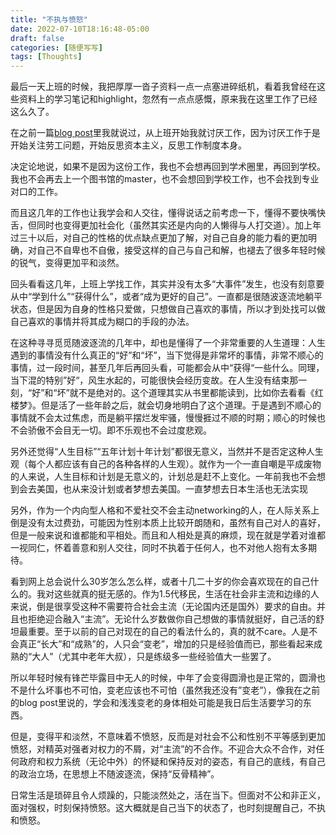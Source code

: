 ```yaml
---
title: "不执与愤怒"
date: 2022-07-10T18:16:48-05:00
draft: false
categories: [随便写写]
tags: [Thoughts]
---
```


最后一天上班的时候，我把厚厚一沓子资料一点一点塞进碎纸机，看着我曾经在这些资料上的学习笔记和highlight，忽然有一点点感慨，原来我在这里工作了已经这么久了。

在之前一篇[blog post](/posts/antiwork)里我就说过，从上班开始我就讨厌工作，因为讨厌工作于是开始关注劳工问题，开始反思资本主义，反思工作制度本身。
<!--more-->
决定论地说，如果不是因为这份工作，我也不会想再回到学术圈里，再回到学校。我也不会再去上一个图书馆的master，也不会想回到学校工作，也不会找到专业对口的工作。

而且这几年的工作也让我学会和人交往，懂得说话之前考虑一下，懂得不要快嘴快舌，但同时也变得更加社会化（虽然其实还是内向的人懒得与人打交道）。加上年过三十以后，对自己的性格的优点缺点更加了解，对自己自身的能力看的更加明确，对自己不自卑也不自傲，接受这样的自己与自己和解，也褪去了很多年轻时候的锐气，变得更加平和淡然。

回头看看这几年，上班上学找工作，其实并没有太多“大事件”发生，也没有刻意要从中“学到什么”“获得什么”，或者“成为更好的自己”。一直都是很随波逐流地躺平状态，但是因为自身的性格只爱做，只想做自己喜欢的事情，所以才到处找可以做自己喜欢的事情并将其成为糊口的手段的办法。

在这种寻寻觅觅随波逐流的几年中，却也是懂得了一个非常重要的人生道理：人生遇到的事情没有什么真正的“好”和“坏”，当下觉得是非常坏的事情，非常不顺心的事情，过一段时间，甚至几年后再回头看，可能都会从中“获得“一些什么。同理，当下混的特别”好“，风生水起的，可能很快会经历变故。在人生没有结束那一刻，“好”和“坏”就不是绝对的。这个道理其实从书里都能读到，比如你去看看《红楼梦》。但是活了一些年龄之后，就会切身地明白了这个道理。于是遇到不顺心的事情就不会太过焦虑，而是躺平摆烂发牢骚，慢慢捱过不顺的时期；顺心的时候也不会骄傲不会目无一切。即不乐观也不会过度悲观。

另外还觉得“人生目标”“五年计划十年计划”都很无意义，当然并不是否定这种人生观（每个人都应该有自己的各种各样的人生观）。就作为一个一直自嘲是平成废物的人来说，人生目标和计划是无意义的，计划总是赶不上变化。一年前我也不会想到会去美国，也从来没计划或者梦想去美国。一直梦想去日本生活也无法实现

另外，作为一个内向型人格和不爱社交不会主动networking的人，在人际关系上倒是没有太过费劲，可能因为性别本质上比较开朗随和，虽然有自己对人的喜好，但是一般来说和谁都能和平相处。而且和人相处是真的麻烦，现在就是学着对谁都一视同仁，怀着善意和别人交往，同时不执着于任何人，也不对他人抱有太多期待。

看到网上总会说什么30岁怎么怎么样，或者十几二十岁的你会喜欢现在的自己什么的。我对这些就真的挺无感的。作为1.5代移民，生活在社会非主流和边缘的人来说，倒是很享受这种不需要符合社会主流（无论国内还是国外）要求的自由。并且也拒绝迎合融入“主流”。无论什么岁数做你自己想做的事情就挺好，自己活的舒坦最重要。至于以前的自己对现在的自己的看法什么的，真的就不care。人是不会真正“长大”和“成熟”的，人只会“变老”，增加的只是经验值而已，那些看起来成熟的“大人”（尤其中老年大叔），只是练级多一些经验值大一些罢了。

所以年轻时候有锋芒毕露目中无人的时候，中年了会变得圆滑也是正常的，圆滑也不是什么坏事也不可怕，变老应该也不可怕（虽然我还没有”变老”），像我在之前的blog post里说的，学会和浅浅变老的身体相处可能是我日后生活要学习的东西。

但是，变得平和淡然，不意味着不愤怒，反而是对社会不公和性别不平等感到更加愤怒，对精英对强者对权力的不屑，对“主流”的不合作。不迎合大众不合作，对任何政府和权力系统（无论中外）的怀疑和保持反对的姿态，有自己的底线，有自己的政治立场，在思想上不随波逐流，保持“反骨精神”。

日常生活是琐碎且令人烦躁的，只能淡然处之，活在当下。但面对不公和非正义，面对强权，时刻保持愤怒。这大概就是自己当下的状态了，也时刻提醒自己，不执和愤怒。